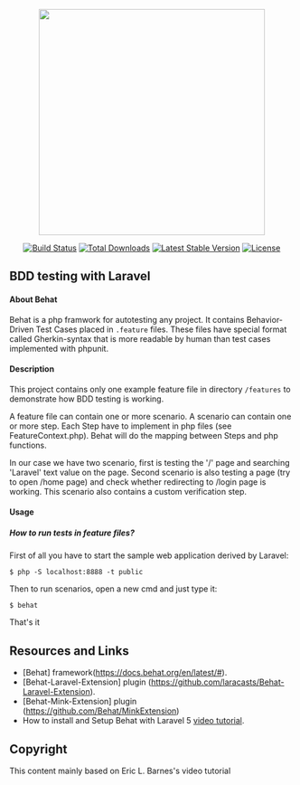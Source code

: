 <p align="center"><a href="https://laravel.com" target="_blank"><img src="https://raw.githubusercontent.com/laravel/art/master/logo-lockup/5%20SVG/2%20CMYK/1%20Full%20Color/laravel-logolockup-cmyk-red.svg" width="400"></a></p>

<p align="center">
<a href="https://travis-ci.org/laravel/framework"><img src="https://travis-ci.org/laravel/framework.svg" alt="Build Status"></a>
<a href="https://packagist.org/packages/laravel/framework"><img src="https://poser.pugx.org/laravel/framework/d/total.svg" alt="Total Downloads"></a>
<a href="https://packagist.org/packages/laravel/framework"><img src="https://poser.pugx.org/laravel/framework/v/stable.svg" alt="Latest Stable Version"></a>
<a href="https://packagist.org/packages/laravel/framework"><img src="https://poser.pugx.org/laravel/framework/license.svg" alt="License"></a>
</p>

## BDD testing with Laravel

<h4>About Behat</h4>
Behat is a php framwork for autotesting any project. It contains Behavior-Driven Test Cases placed in <code>.feature</code> files. These files have special format called Gherkin-syntax that is more readable by human than test cases implemented with phpunit.

<h4>Description</h4>
This project contains only one example feature file in directory <code>/features</code> 
to demonstrate how BDD testing is working. 

A feature file can contain one or more scenario. A scenario can contain one or more step.
Each Step have to implement in php files (see FeatureContext.php). 
Behat will do the mapping between Steps and php functions.  

In our case we have two scenario, first is testing the '/' page and searching 'Laravel' text value on the page.
Second scenario is also testing a page (try to open /home page) and check whether redirecting to /login page is working.
This scenario also contains a custom verification step.

<h4>Usage</h4>

<h5>How to run tests in feature files?</h5>

First of all you have to start the sample web application derived by Laravel:

<code>$ php -S localhost:8888 -t public</code>

Then to run scenarios, open a new cmd and just type it:

<code>$ behat</code>

That's it


## Resources and Links

- [Behat] framework(https://docs.behat.org/en/latest/#).
- [Behat-Laravel-Extension] plugin (https://github.com/laracasts/Behat-Laravel-Extension).
- [Behat-Mink-Extension] plugin (https://github.com/Behat/MinkExtension)
- How to install and Setup Behat with Laravel 5 [video tutorial](https://laravel-news.com/install-setup-behat-laravel-5).

## Copyright
This content mainly based on Eric L. Barnes's video tutorial
